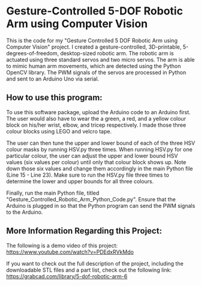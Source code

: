 # Gesture-Controlled 5-DOF Robotic Arm using Computer Vision
This is the code for my "Gesture Controlled 5 DOF Robotic Arm using Computer Vision" project. I created a gesture-controlled, 3D-printable, 5-degrees-of-freedom, desktop-sized robotic arm. The robotic arm is actuated using three standard servos and two micro servos. The arm is able to mimic human arm movements, which are detected using the Python OpenCV library. The PWM signals of the servos are processed in Python and sent to an Arduino Uno via serial.

## How to use this program:
To use this software package, upload the Arduino code to an Arduino first. The user would also have to wear the a green, a red, and a yellow colour block on his/her wrist, elbow, and tricep respectively. I made those three colour blocks using LEGO and velcro tape. 


The user can then tune the upper and lower bound of each of the three HSV colour masks by running HSV.py three times. When running HSV.py for one particular colour, the user can adjust the upper and lower bound HSV values (six values per colour) until only that colour block shows up. Note down those six values and change them accordingly in the main Python file (Line 15 - Line 23). Make sure to run the HSV.py file three times to determine the lower and upper bounds for all three colours.


Finally, run the main Python file, titled "Gesture_Controlled_Robotic_Arm_Python_Code.py". Ensure that the Arduino is plugged in so that the Python program can send the PWM signals to the Arduino.

## More Information Regarding this Project:
The following is a demo video of this project:
https://www.youtube.com/watch?v=PDEdxRVkMdo

If you want to check out the full description of the project, including the downloadable STL files and a part list, check out the following link:
https://grabcad.com/library/5-dof-robotic-arm-6
